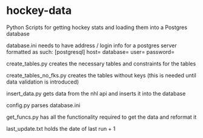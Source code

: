# hockey-data
Python Scripts for getting hockey stats and loading them into a Postgres database

database.ini needs to have address / login info for a postgres server formatted as such:
[postgresql]
host=
database=
user=
password=

create_tables.py creates the necessary tables and constraints for the tables

create_tables_no_fks.py creates the tables without keys (this is needed until data validation is introduced)

insert_data.py gets data from the nhl api and inserts it into the database

config.py parses database.ini

get_funcs.py has all the functionality required to get the data and reformat it

last_update.txt holds the date of last run + 1
